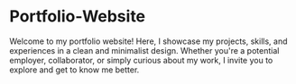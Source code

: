 # Portfolio-Website
Welcome to my portfolio website! Here, I showcase my projects, skills, and experiences in a clean and minimalist design. Whether you're a potential employer, collaborator, or simply curious about my work, I invite you to explore and get to know me better.
